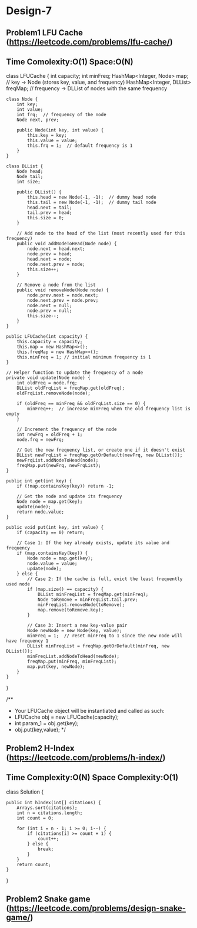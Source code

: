 # Design-7

## Problem1 LFU Cache (https://leetcode.com/problems/lfu-cache/)
## Time Comolexity:O(1) Space:O(N)
class LFUCache {
    int capacity;
    int minFreq;
    HashMap<Integer, Node> map; // key -> Node (stores key, value, and frequency)
    HashMap<Integer, DLList> freqMap; // frequency -> DLList of nodes with the same frequency

    class Node {
        int key;
        int value;
        int frq;  // frequency of the node
        Node next, prev;

        public Node(int key, int value) {
            this.key = key;
            this.value = value;
            this.frq = 1;  // default frequency is 1
        }
    }

    class DLList {
        Node head;
        Node tail;
        int size;

        public DLList() {
            this.head = new Node(-1, -1);  // dummy head node
            this.tail = new Node(-1, -1);  // dummy tail node
            head.next = tail;
            tail.prev = head;
            this.size = 0;
        }

        // Add node to the head of the list (most recently used for this frequency)
        public void addNodeToHead(Node node) {
            node.next = head.next;
            node.prev = head;
            head.next = node;
            node.next.prev = node;
            this.size++;
        }

        // Remove a node from the list
        public void removeNode(Node node) {
            node.prev.next = node.next;
            node.next.prev = node.prev;
            node.next = null;
            node.prev = null;
            this.size--;
        }
    }

    public LFUCache(int capacity) {
        this.capacity = capacity;
        this.map = new HashMap<>();
        this.freqMap = new HashMap<>();
        this.minFreq = 1; // initial minimum frequency is 1
    }

    // Helper function to update the frequency of a node
    private void update(Node node) {
        int oldFreq = node.frq;
        DLList oldFrqList = freqMap.get(oldFreq);
        oldFrqList.removeNode(node);

        if (oldFreq == minFreq && oldFrqList.size == 0) {
            minFreq++;  // increase minFreq when the old frequency list is empty
        }

        // Increment the frequency of the node
        int newFrq = oldFreq + 1;
        node.frq = newFrq;

        // Get the new frequency list, or create one if it doesn't exist
        DLList newFrqList = freqMap.getOrDefault(newFrq, new DLList());
        newFrqList.addNodeToHead(node);
        freqMap.put(newFrq, newFrqList);
    }

    public int get(int key) {
        if (!map.containsKey(key)) return -1;
        
        // Get the node and update its frequency
        Node node = map.get(key);
        update(node);
        return node.value;
    }

    public void put(int key, int value) {
        if (capacity == 0) return;

        // Case 1: If the key already exists, update its value and frequency
        if (map.containsKey(key)) {
            Node node = map.get(key);
            node.value = value;
            update(node);
        } else {
            // Case 2: If the cache is full, evict the least frequently used node
            if (map.size() == capacity) {
                DLList minFreqList = freqMap.get(minFreq);
                Node toRemove = minFreqList.tail.prev;
                minFreqList.removeNode(toRemove);
                map.remove(toRemove.key);
            }

            // Case 3: Insert a new key-value pair
            Node newNode = new Node(key, value);
            minFreq = 1;  // reset minFreq to 1 since the new node will have frequency 1
            DLList minFreqList = freqMap.getOrDefault(minFreq, new DLList());
            minFreqList.addNodeToHead(newNode);
            freqMap.put(minFreq, minFreqList);
            map.put(key, newNode);
        }
    }
}

/**
 * Your LFUCache object will be instantiated and called as such:
 * LFUCache obj = new LFUCache(capacity);
 * int param_1 = obj.get(key);
 * obj.put(key,value);
 */

## Problem2 H-Index (https://leetcode.com/problems/h-index/)
## Time Complexity:O(N) Space Complexity:O(1)
class Solution {

    public int hIndex(int[] citations) {
        Arrays.sort(citations);
        int n = citations.length;
        int count = 0; 

        for (int i = n - 1; i >= 0; i--) { 
            if (citations[i] >= count + 1) {
                count++; 
            } else {
                break; 
            }
        }
        return count; 
    }
}

## Problem2 Snake game (https://leetcode.com/problems/design-snake-game/)

